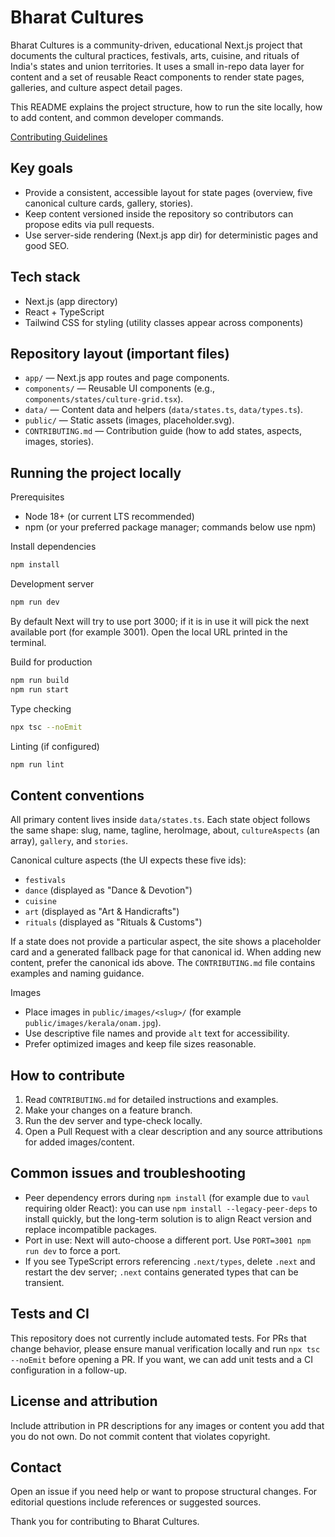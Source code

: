 # Bharat Cultures

Bharat Cultures is a community-driven, educational Next.js project that documents the cultural practices, festivals, arts, cuisine, and rituals of India's states and union territories. It uses a small in-repo data layer for content and a set of reusable React components to render state pages, galleries, and culture aspect detail pages.

This README explains the project structure, how to run the site locally, how to add content, and common developer commands.

[Contributing Guidelines](https://github.com/letscodesaas/Bharat-Cultures/blob/main/CONTRIBUTING.md)

## Key goals
- Provide a consistent, accessible layout for state pages (overview, five canonical culture cards, gallery, stories).
- Keep content versioned inside the repository so contributors can propose edits via pull requests.
- Use server-side rendering (Next.js app dir) for deterministic pages and good SEO.

## Tech stack
- Next.js (app directory)
- React + TypeScript
- Tailwind CSS for styling (utility classes appear across components)

## Repository layout (important files)
- `app/` — Next.js app routes and page components.
- `components/` — Reusable UI components (e.g., `components/states/culture-grid.tsx`).
- `data/` — Content data and helpers (`data/states.ts`, `data/types.ts`).
- `public/` — Static assets (images, placeholder.svg).
- `CONTRIBUTING.md` — Contribution guide (how to add states, aspects, images, stories).

## Running the project locally

Prerequisites
- Node 18+ (or current LTS recommended)
- npm (or your preferred package manager; commands below use npm)

Install dependencies

```bash
npm install
```

Development server

```bash
npm run dev
```

By default Next will try to use port 3000; if it is in use it will pick the next available port (for example 3001). Open the local URL printed in the terminal.

Build for production

```bash
npm run build
npm run start
```

Type checking

```bash
npx tsc --noEmit
```

Linting (if configured)

```bash
npm run lint
```

## Content conventions

All primary content lives inside `data/states.ts`. Each state object follows the same shape: slug, name, tagline, heroImage, about, `cultureAspects` (an array), `gallery`, and `stories`.

Canonical culture aspects (the UI expects these five ids):
- `festivals`
- `dance` (displayed as "Dance & Devotion")
- `cuisine`
- `art` (displayed as "Art & Handicrafts")
- `rituals` (displayed as "Rituals & Customs")

If a state does not provide a particular aspect, the site shows a placeholder card and a generated fallback page for that canonical id. When adding new content, prefer the canonical ids above. The `CONTRIBUTING.md` file contains examples and naming guidance.

Images
- Place images in `public/images/<slug>/` (for example `public/images/kerala/onam.jpg`).
- Use descriptive file names and provide `alt` text for accessibility.
- Prefer optimized images and keep file sizes reasonable.

## How to contribute
1. Read `CONTRIBUTING.md` for detailed instructions and examples.
2. Make your changes on a feature branch.
3. Run the dev server and type-check locally.
4. Open a Pull Request with a clear description and any source attributions for added images/content.

## Common issues and troubleshooting
- Peer dependency errors during `npm install` (for example due to `vaul` requiring older React): you can use `npm install --legacy-peer-deps` to install quickly, but the long-term solution is to align React version and replace incompatible packages.
- Port in use: Next will auto-choose a different port. Use `PORT=3001 npm run dev` to force a port.
- If you see TypeScript errors referencing `.next/types`, delete `.next` and restart the dev server; `.next` contains generated types that can be transient.

## Tests and CI
This repository does not currently include automated tests. For PRs that change behavior, please ensure manual verification locally and run `npx tsc --noEmit` before opening a PR. If you want, we can add unit tests and a CI configuration in a follow-up.

## License and attribution
Include attribution in PR descriptions for any images or content you add that you do not own. Do not commit content that violates copyright.

## Contact
Open an issue if you need help or want to propose structural changes. For editorial questions include references or suggested sources.

Thank you for contributing to Bharat Cultures.
